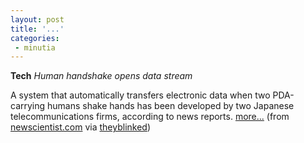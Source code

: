 ```yaml
---
layout: post
title: '...'
categories:
 - minutia
---
```


<b>Tech</b>
<i>Human handshake opens data stream</i>

A system that automatically transfers electronic data when two PDA-carrying humans shake hands has been developed by two Japanese telecommunications firms, according to news reports. <a href="http://www.newscientist.com/news/news.jsp?id=ns99992891">more...</a> (from <a href="http://www.newscientist.com/">newscientist.com</a> via <a href="http://theyblinked.blogspot.com/">theyblinked</a>)

